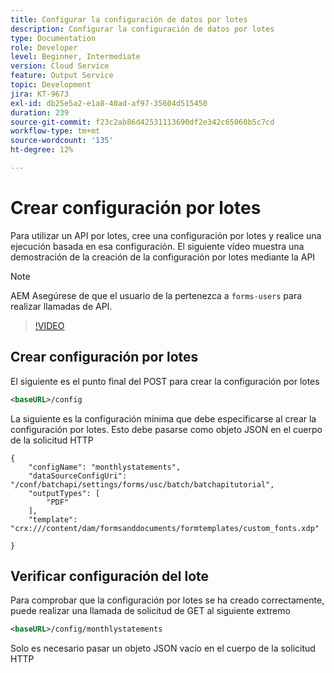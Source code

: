 ```yaml
---
title: Configurar la configuración de datos por lotes
description: Configurar la configuración de datos por lotes
type: Documentation
role: Developer
level: Beginner, Intermediate
version: Cloud Service
feature: Output Service
topic: Development
jira: KT-9673
exl-id: db25e5a2-e1a8-40ad-af97-35604d515450
duration: 239
source-git-commit: f23c2ab86d42531113690df2e342c65060b5c7cd
workflow-type: tm+mt
source-wordcount: '135'
ht-degree: 12%

---
```


# Crear configuración por lotes

Para utilizar un API por lotes, cree una configuración por lotes y realice una ejecución basada en esa configuración. El siguiente vídeo muestra una demostración de la creación de la configuración por lotes mediante la API

>[!NOTE]
>AEM Asegúrese de que el usuario de la pertenezca a ```forms-users``` para realizar llamadas de API.


>[!VIDEO](https://video.tv.adobe.com/v/340241?quality=12&learn=on)

## Crear configuración por lotes

El siguiente es el punto final del POST para crear la configuración por lotes

```xml
<baseURL>/config
```

La siguiente es la configuración mínima que debe especificarse al crear la configuración por lotes. Esto debe pasarse como objeto JSON en el cuerpo de la solicitud HTTP

```
{
	"configName": "monthlystatements",
	"dataSourceConfigUri": "/conf/batchapi/settings/forms/usc/batch/batchapitutorial",
	"outputTypes": [
		"PDF"
	],
	"template": "crx:///content/dam/formsanddocuments/formtemplates/custom_fonts.xdp"

}
```

## Verificar configuración del lote

Para comprobar que la configuración por lotes se ha creado correctamente, puede realizar una llamada de solicitud de GET al siguiente extremo


```xml
<baseURL>/config/monthlystatements
```

Solo es necesario pasar un objeto JSON vacío en el cuerpo de la solicitud HTTP
